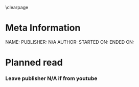 \clearpage

# Meta Information
NAME:
PUBLISHER: N/A
AUTHOR:
STARTED ON:
ENDED ON:

# Planned read


### Leave publisher N/A if from youtube
